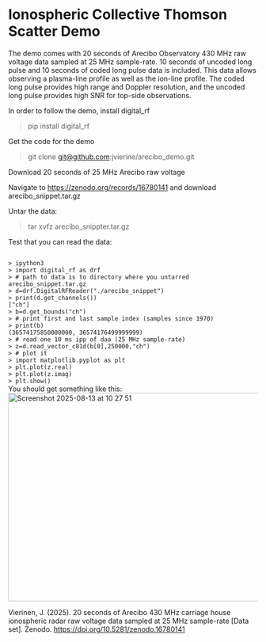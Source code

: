 # Ionospheric Collective Thomson Scatter Demo

The demo comes with 20 seconds of Arecibo Observatory 430 MHz raw voltage data sampled at 25 MHz sample-rate. 10 seconds of uncoded long pulse and 10 seconds of coded long pulse data is included. This data allows observing a plasma-line profile as well as the ion-line profile. The coded long pulse provides high range and Doppler resolution, and the uncoded long pulse provides high SNR for top-side observations.

In order to follow the demo, install digital_rf

> pip install digital_rf

Get the code for the demo

> git clone git@github.com:jvierine/arecibo_demo.git

Download 20 seconds of 25 MHz Arecibo raw voltage

Navigate to https://zenodo.org/records/16780141 and download arecibo_snippet.tar.gz

Untar the data:

> tar xvfz arecibo_snippter.tar.gz

Test that you can read the data:

<code>
> ipython3 
> import digital_rf as drf
> # path to data is to directory where you untarred arecibo_snippet.tar.gz
> d=drf.DigitalRFReader("./arecibo_snippet")
> print(d.get_channels())
["ch"]
> b=d.get_bounds("ch")
> # print first and last sample index (samples since 1970)
> print(b)
(36574175850000000, 36574176499999999)
> # read one 10 ms ipp of daa (25 MHz sample-rate) 
> z=d.read_vector_c81d(b[0],250000,"ch")
> # plot it
> import matplotlib.pyplot as plt
> plt.plot(z.real)
> plt.plot(z.imag)
> plt.show()
</code>
You should get something like this:

<img width="584" height="421" alt="Screenshot 2025-08-13 at 10 27 51" src="https://github.com/user-attachments/assets/4854a6bd-ca5e-4af2-adee-5c69fb8f52e0" />


Vierinen, J. (2025). 20 seconds of Arecibo 430 MHz carriage house ionospheric radar raw voltage data sampled at 25 MHz sample-rate [Data set]. Zenodo. https://doi.org/10.5281/zenodo.16780141
